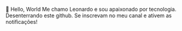 👋 Hello, World
Me chamo Leonardo e sou apaixonado por tecnologia.
Desenterrando este github. Se inscrevam no meu canal e ativem as notificações!

<!---
LSLobato/LSLobato is a ✨ special ✨ repository because its `README.md` (this file) appears on your GitHub profile.
You can click the Preview link to take a look at your changes.
--->
